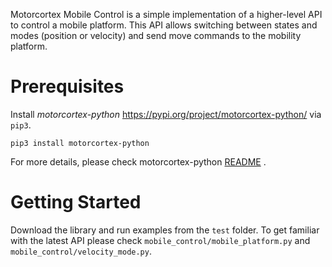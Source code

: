 Motorcortex Mobile Control is a simple implementation of a higher-level API to control a mobile platform. This API allows
switching between states and modes (position or velocity) and send move commands to the mobility platform.

Prerequisites
============

Install *motorcortex-python* https://pypi.org/project/motorcortex-python/ via `pip3`.

`pip3 install motorcortex-python`

For more details, please check
motorcortex-python [README](https://docs.motorcortex.io/docs/developing-client-applications/python/mcx-python-for-linux/)
.

Getting Started
===============
Download the library and run examples from the `test` folder. To get familiar with the latest API please
check `mobile_control/mobile_platform.py` and `mobile_control/velocity_mode.py`.
